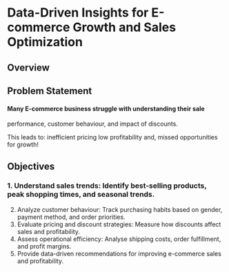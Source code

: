 # Data-Driven Insights for E-commerce Growth and Sales Optimization
## Overview

## Problem Statement
#### Many E-commerce business struggle with understanding their sale
performance, customer behaviour, and impact of discounts.

This leads to: 
inefficient pricing 
low profitability and, 
missed opportunities for growth!

## Objectives
### 1. Understand sales trends: Identify best-selling products, peak shopping times, and seasonal trends.
2. Analyze customer behaviour: Track purchasing habits based on gender, payment method, and order priorities.
3. Evaluate pricing and discount strategies: Measure how discounts affect sales and profitability.
4. Assess operational efficiency: Analyse shipping costs, order fulfillment, and profit margins.
5. Provide data-driven recommendations for improving e-commerce sales and profitability.



